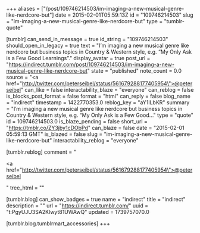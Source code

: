 +++
aliases = ["/post/109746214503/im-imaging-a-new-musical-genre-like-nerdcore-but"]
date = 2015-02-01T05:59:13Z
id = "109746214503"
slug = "im-imaging-a-new-musical-genre-like-nerdcore-but"
type = "tumblr-quote"

[tumblr]
can_send_in_message = true
id_string = "109746214503"
should_open_in_legacy = true
text = "I’m imaging a new musical genre like nerdcore but business topics in Country &amp; Western style, e.g. “My Only Ask is a Few Good Learnings”."
display_avatar = true
post_url = "https://indirect.tumblr.com/post/109746214503/im-imaging-a-new-musical-genre-like-nerdcore-but"
state = "published"
note_count = 0.0
source = "<a href=\"http://twitter.com/peterseibel/status/561679288177405954\">@peterseibel</a>"
can_like = false
interactability_blaze = "everyone"
can_reblog = false
is_blocks_post_format = false
format = "html"
can_reply = false
blog_name = "indirect"
timestamp = 1422770353.0
reblog_key = "aY1ILbKR"
summary = "I’m imaging a new musical genre like nerdcore but business topics in Country & Western style, e.g. “My Only Ask is a Few Good..."
type = "quote"
id = 109746214503.0
is_blaze_pending = false
short_url = "https://tmblr.co/ZY3jby1cDObPd"
can_blaze = false
date = "2015-02-01 05:59:13 GMT"
is_blazed = false
slug = "im-imaging-a-new-musical-genre-like-nerdcore-but"
interactability_reblog = "everyone"

[tumblr.reblog]
comment = "<p><a href=\"http://twitter.com/peterseibel/status/561679288177405954\">@peterseibel</a></p>"
tree_html = ""

[tumblr.blog]
can_show_badges = true
name = "indirect"
title = "indirect"
description = ""
url = "https://indirect.tumblr.com/"
uuid = "t:PgyUJU3SA2Klwyt81UWAwQ"
updated = 1739757070.0

[tumblr.blog.tumblrmart_accessories]
+++
